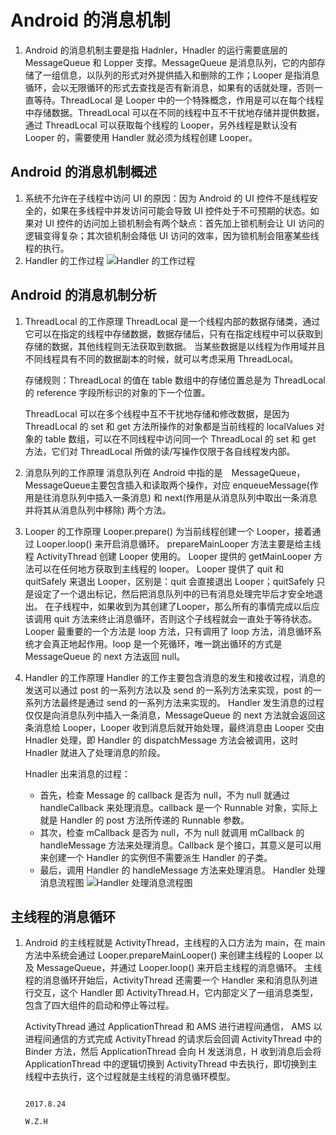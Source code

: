# Android 的消息机制
1. Android 的消息机制主要是指 Hadnler，Hnadler 的运行需要底层的 MessageQueue 和 Lopper 支撑。MessageQueue 是消息队列，它的内部存储了一组信息，以队列的形式对外提供插入和删除的工作；Looper 是指消息循环，会以无限循环的形式去查找是否有新消息，如果有的话就处理，否则一直等待。ThreadLocal 是 Looper 中的一个特殊概念，作用是可以在每个线程中存储数据。ThreadLocal 可以在不同的线程中互不干扰地存储并提供数据，通过 ThreadLocal 可以获取每个线程的 Looper，另外线程是默认没有 Looper 的，需要使用 Handler 就必须为线程创建 Looper。

## Android 的消息机制概述
1. 系统不允许在子线程中访问 UI 的原因：因为 Android 的 UI 控件不是线程安全的，如果在多线程中并发访问可能会导致 UI 控件处于不可预期的状态。如果对 UI 控件的访问加上锁机制会有两个缺点：首先加上锁机制会让 UI 访问的逻辑变得复杂；其次锁机制会降低 UI 访问的效率，因为锁机制会阻塞某些线程的执行。
2. Handler 的工作过程
    ![Handler 的工作过程](http://o8fk8z4sl.bkt.clouddn.com/Handler%20%E7%9A%84%E5%B7%A5%E4%BD%9C%E8%BF%87%E7%A8%8B.png)

## Android 的消息机制分析
1. ThreadLocal 的工作原理
    ThreadLocal 是一个线程内部的数据存储类，通过它可以在指定的线程中存储数据，数据存储后，只有在指定线程中可以获取到存储的数据，其他线程则无法获取到数据。
    当某些数据是以线程为作用域并且不同线程具有不同的数据副本的时候，就可以考虑采用 ThreadLocal。

    存储规则：ThreadLocal 的值在 table 数组中的存储位置总是为 ThreadLocal 的 reference 字段所标识的对象的下一个位置。

    ThreadLocal 可以在多个线程中互不干扰地存储和修改数据，是因为 ThreadLocal 的 set 和 get 方法所操作的对象都是当前线程的 localValues 对象的 table 数组，可以在不同线程中访问同一个 ThreadLocal 的 set 和 get 方法，它们对 ThreadLocal 所做的读/写操作仅限于各自线程发内部。

2. 消息队列的工作原理
    消息队列在 Android 中指的是　MessageQueue，MessageQueue主要包含插入和读取两个操作，对应 enqueueMessage(作用是往消息队列中插入一条消息) 和 next(作用是从消息队列中取出一条消息并将其从消息队列中移除) 两个方法。

3. Looper 的工作原理
    Looper.prepare() 为当前线程创建一个 Looper，接着通过 Looper.loop() 来开启消息循环。
    prepareMainLooper 方法主要是给主线程 ActivityThread 创建 Looper 使用的。
    Looper 提供的 getMainLooper 方法可以在任何地方获取到主线程的 looper。
    Looper 提供了 quit 和 quitSafely 来退出 Looper，区别是：quit 会直接退出 Looper；quitSafely 只是设定了一个退出标记，然后把消息队列中的已有消息处理完毕后才安全地退出。
    在子线程中，如果收到为其创建了Looper，那么所有的事情完成以后应该调用 quit 方法来终止消息循环，否则这个子线程就会一直处于等待状态。
    Looper 最重要的一个方法是 loop 方法，只有调用了 loop 方法，消息循环系统才会真正地起作用。loop 是一个死循环，唯一跳出循环的方式是 MessageQueue 的 next 方法返回 null。

4. Handler 的工作原理
    Handler 的工作主要包含消息的发生和接收过程，消息的发送可以通过 post 的一系列方法以及 send 的一系列方法来实现，post 的一系列方法最终是通过 send 的一系列方法来实现的。
    Handler 发生消息的过程仅仅是向消息队列中插入一条消息，MessageQueue 的 next 方法就会返回这条消息给 Looper，Looper 收到消息后就开始处理，最终消息由 Looper 交由 Hnadler 处理，即 Handler 的 dispatchMessage 方法会被调用，这时 Hnadler 就进入了处理消息的阶段。

    Hnadler 出来消息的过程：

    - 首先，检查 Message 的 callback 是否为 null，不为 null 就通过 handleCallback 来处理消息。callback 是一个 Runnable 对象，实际上就是 Handler 的 post 方法所传递的 Runnable 参数。
    - 其次，检查 mCallback 是否为 null，不为 null 就调用 mCallback 的 handleMessage 方法来处理消息。Callback 是个接口，其意义是可以用来创建一个 Handler 的实例但不需要派生 Handler 的子类。
    - 最后，调用 Handler 的 handleMessage 方法来处理消息。
         Handler 处理消息流程图
        ![Handler 处理消息流程图](http://o8fk8z4sl.bkt.clouddn.com/Handler%20%E5%A4%84%E7%90%86%E6%B6%88%E6%81%AF%E6%B5%81%E7%A8%8B%E5%9B%BE.png)

## 主线程的消息循环
1. Android 的主线程就是 ActivityThread，主线程的入口方法为 main，在 main 方法中系统会通过 Looper.prepareMainLooper() 来创建主线程的 Looper 以及 MessageQueue，并通过 Looper.loop() 来开启主线程的消息循环。
    主线程的消息循环开始后，ActivityThread 还需要一个 Handler 来和消息队列进行交互，这个 Handler 即 ActivityThread.H，它内部定义了一组消息类型，包含了四大组件的启动和停止等过程。

    ActivityThread 通过 ApplicationThread 和 AMS 进行进程间通信， AMS 以进程间通信的方式完成 ActivityThread 的请求后会回调 ActivityThread 中的 Binder 方法，然后 ApplicationThread 会向 H 发送消息，H 收到消息后会将 ApplicationThread 中的逻辑切换到 ActivityThread 中去执行，即切换到主线程中去执行，这个过程就是主线程的消息循环模型。




                                                                    2017.8.24
                                                                      W.Z.H